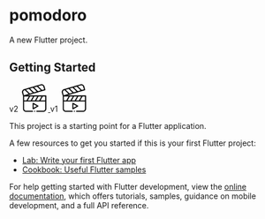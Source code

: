 # pomodoro

A new Flutter project.

## Getting Started

v2
<a href="https://drive.google.com/file/d/1rVBZcA5fcEv0sn-oDy-qsVwTB3GIQ39v/view?usp=drive_link">
  <img src="video.png" alt="Videonuzun Başlığı" width="50" height="50">
</a>
v1
<a href="https://drive.google.com/file/d/155lhBp1sErMneeoLORNtmdNljAAAF6-9/view?usp=sharing">
  <img src="video.png" alt="Videonuzun Başlığı" width="50" height="50">
</a>

This project is a starting point for a Flutter application.

A few resources to get you started if this is your first Flutter project:

- [Lab: Write your first Flutter app](https://docs.flutter.dev/get-started/codelab)
- [Cookbook: Useful Flutter samples](https://docs.flutter.dev/cookbook)

For help getting started with Flutter development, view the
[online documentation](https://docs.flutter.dev/), which offers tutorials,
samples, guidance on mobile development, and a full API reference.
